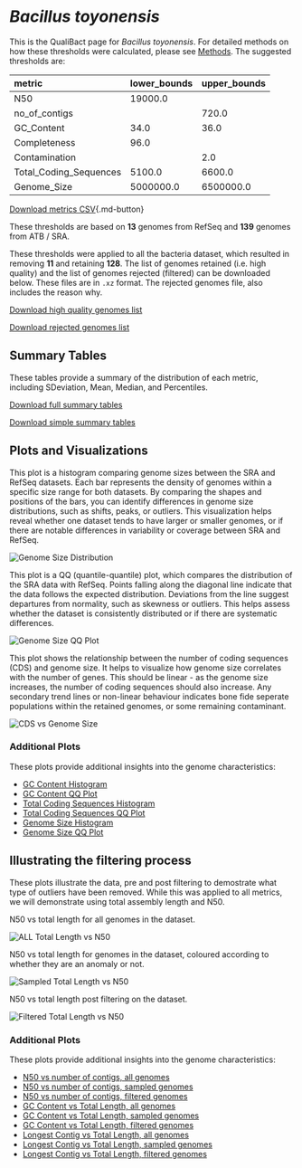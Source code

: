 # *Bacillus toyonensis*

This is the QualiBact page for *Bacillus toyonensis*. For detailed methods on how these thresholds were calculated, please see [Methods](../../methods.md).
The suggested thresholds are: 

| metric                 | lower_bounds   | upper_bounds   |
|:-----------------------|:---------------|:---------------|
| N50                    | 19000.0        |                |
| no_of_contigs          |                | 720.0          |
| GC_Content             | 34.0           | 36.0           |
| Completeness           | 96.0           |                |
| Contamination          |                | 2.0            |
| Total_Coding_Sequences | 5100.0         | 6600.0         |
| Genome_Size            | 5000000.0      | 6500000.0      |

[Download metrics CSV](Bacillus_toyonensis_metrics.csv){.md-button}


These thresholds are based on **13** genomes from RefSeq and **139** genomes from ATB / SRA.

These thresholds were applied to all the bacteria dataset, which resulted in removing **11** and retaining **128**.
The list of genomes retained (i.e. high quality) and the list of genomes rejected (filtered) can be downloaded below. These files are in `.xz` format. The rejected genomes file, also includes the reason why.

[Download high quality genomes list](Bacillus_toyonensis_high_quality_genomes.csv.xz)


[Download rejected genomes list](Bacillus_toyonensis_filtered_out_genomes.csv.xz)



## Summary Tables
These tables provide a summary of the distribution of each metric, including SDeviation, Mean, Median, and Percentiles.

[Download full summary tables](summary.csv)

[Download simple summary tables](selected_summary.csv)

## Plots and Visualizations

This plot is a histogram comparing genome sizes between the SRA and RefSeq datasets. Each bar represents the density of genomes within a specific size range for both datasets. By comparing the shapes and positions of the bars, you can identify differences in genome size distributions, such as shifts, peaks, or outliers. This visualization helps reveal whether one dataset tends to have larger or smaller genomes, or if there are notable differences in variability or coverage between SRA and RefSeq.

![Genome Size Distribution](Genome_Size_refseq_histogram_kde.png)

This plot is a QQ (quantile-quantile) plot, which compares the distribution of the SRA data with RefSeq. Points falling along the diagonal line indicate that the data follows the expected distribution. Deviations from the line suggest departures from normality, such as skewness or outliers. This helps assess whether the dataset is consistently distributed or if there are systematic differences.

![Genome Size QQ Plot](Genome_Size_refseq_qqplot.png)

This plot shows the relationship between the number of coding sequences (CDS) and genome size. It helps to visualize how genome size correlates with the number of genes. This should be linear - as the genome size increases, the number of coding sequences should also increase. Any secondary trend lines or non-linear behaviour indicates bone fide seperate populations within the retained genomes, or some remaining contaminant. 

![CDS vs Genome Size](Bacillus_toyonensis_CDS_vs_Genome_Size.png)

### Additional Plots

These plots provide additional insights into the genome characteristics:

- [GC Content Histogram](GC_Content_refseq_histogram_kde.png)
- [GC Content QQ Plot](GC_Content_refseq_qqplot.png)
- [Total Coding Sequences Histogram](Total_Coding_Sequences_refseq_histogram_kde.png)
- [Total Coding Sequences QQ Plot](Total_Coding_Sequences_refseq_qqplot.png)
- [Genome Size Histogram](Genome_Size_refseq_histogram_kde.png)
- [Genome Size QQ Plot](Genome_Size_refseq_qqplot.png)
## Illustrating the filtering process
These plots illustrate the data, pre and post filtering to demostrate what type of outliers have been removed. While this was applied to all metrics, we will demonstrate using total assembly length and N50.

N50 vs total length for all genomes in the dataset.

![ALL Total Length vs N50](Bacillus_toyonensis_all_total_length_N50.png)

N50 vs total length for genomes in the dataset, coloured according to whether they are an anomaly or not.

![Sampled Total Length vs N50](Bacillus_toyonensis_sample_total_length_N50.png)

N50 vs total length post filtering on the dataset.

![Filtered Total Length vs N50](Bacillus_toyonensis_filt_total_length_N50.png)

### Additional Plots

These plots provide additional insights into the genome characteristics:

- [N50 vs number of contigs, all genomes](Bacillus_toyonensis_all_N50_number.png)
- [N50 vs number of contigs, sampled genomes](Bacillus_toyonensis_sample_N50_number.png)
- [N50 vs number of contigs, filtered genomes](Bacillus_toyonensis_filt_N50_number.png)
- [GC Content vs Total Length, all genomes](Bacillus_toyonensis_all_total_length_GC_Content.png)
- [GC Content vs Total Length, sampled genomes](Bacillus_toyonensis_sample_total_length_GC_Content.png)
- [GC Content vs Total Length, filtered genomes](Bacillus_toyonensis_filt_total_length_GC_Content.png)
- [Longest Contig vs Total Length, all genomes](Bacillus_toyonensis_all_total_length_longest.png)
- [Longest Contig vs Total Length, sampled genomes](Bacillus_toyonensis_sample_total_length_longest.png)
- [Longest Contig vs Total Length, filtered genomes](Bacillus_toyonensis_filt_total_length_longest.png)
